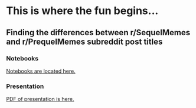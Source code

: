 # This is where the fun begins...
## Finding the differences between r/SequelMemes and r/PrequelMemes subreddit post titles

### Notebooks
[Notebooks are located here.](./notebooks/)

### Presentation
[PDF of presentation is here.](./presentation/Star%20Wars%20Classification.pdf)